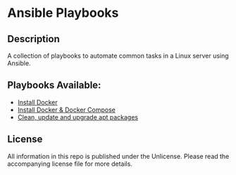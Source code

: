 # Ansible Playbooks

## Description
A collection of playbooks to automate common tasks in a Linux server using Ansible.

## Playbooks Available:
- [Install Docker](https://codeberg.org/arghyadeep/Ansible_Playbooks/src/branch/main/installDocker.yml)
- [Install Docker & Docker Compose](https://codeberg.org/arghyadeep/Ansible_Playbooks/src/branch/main/installDocker&DockerCompose.yml)
- [Clean, update and upgrade apt packages](https://codeberg.org/arghyadeep/Ansible_Playbooks/src/branch/main/UpdateUpgradeDebian.yml)


## License
All information in this repo is published under the Unlicense. Please read the accompanying license file for more details.